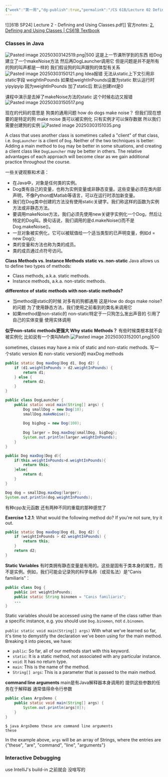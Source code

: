 ```yaml
---
{"week":"第一周","dg-publish":true,"permalink":"/CS 61B/Lecture 02 Defining and Using Classes/","dgPassFrontmatter":true,"noteIcon":"","created":"2025-03-03T14:20:22.407+08:00","updated":"2025-03-30T15:27:25.363+08:00"}
---
```



![[[61B SP24] Lecture 2 - Defining and Using Classes.pdf]]
官方notes: [2. Defining and Using Classes | CS61B Textbook](https://cs61b-2.gitbook.io/cs61b-textbook/2.-defining-and-using-classes)

### Classes in Java
![Pasted image 20250303142519.png|500](/img/user/accessory/Pasted%20image%2020250303142519.png)
这是上一节课所学到的东西
给Dog建立了一个makeNoise方法  然后再DogLauncher调用它
但是问题是并不是所有的狗的叫声都是一样的
我们假设狗的叫声跟狗的体型有关系
![Pasted image 20250303150121.png](/img/user/accessory/Pasted%20image%2020250303150121.png)
Idea报错 无法从static上下文引用非static字段 weightInPounds
如果给weightInPounds设置为static  默认运行时yipyipyip  因为weightInPounds 加了static后 默认创建int是0

课程中演示是去掉了makeNoise方法的static 这个时候右边又报错
![Pasted image 20250303150517.png](/img/user/accessory/Pasted%20image%2020250303150517.png)

现在的代码的意思是  狗类的通用问题  how do dogs make noise？
但我们现在想要的是特定的狗 make noise
类可以被实例化 只有实例才可以保存数据
所以我们需要创建狗的实例
![Pasted image 20250303151035.png](/img/user/accessory/Pasted%20image%2020250303151035.png)

A class that uses another class is sometimes called a "client" of that class, i.e. `DogLauncher` is a client of `Dog`. Neither of the two techniques is better: Adding a main method to `Dog` may be better in some situations, and creating a client class like `DogLauncher` may be better in others. The relative advantages of each approach will become clear as we gain additional practice throughout the course.

一些关键观察和术语：
- 在Java中，对象是任何类的实例。
- Dog类有自己的变量，也称为实例变量或非静态变量。这些变量必须在类内部声明，不像Python或Matlab等语言，可以在运行时添加新变量。
- 我们在Dog类中创建的方法没有使用static关键字。我们称这样的函数为实例方法或非静态方法。
- 要调用makeNoise方法，我们必须先使用new关键字实例化一个Dog，然后让特定的Dog叫。换句话说，我们调用的是d.makeNoise()而不是Dog.makeNoise()。
- 一旦对象被实例化，它可以被赋值给一个适当类型的已声明变量，例如d = new Dog();
- 类的变量和方法也称为类的成员。
- 类的成员通过点符号访问。

**Class Methods vs. Instance Methods**
**static vs. non-static**
Java allows us to define two types of methods:
- Class methods, a.k.a. static methods.
- Instance methods, a.k.a. non-static methods.

**differentce of static methods with non-static methods?**
- 当method是static的时候  对多有的狗都通用 这是How do dogs make noise?的问题
  为了使用静态方法，我们使用之前看到的类名来调用它
- 如果method是non-static的   non-static特定于一只狗怎么发出声音的
  引用了自己的实体变量
  使用实体调用

**似乎non-static methods更强大  Why static Methods？**
有些时候类根本就不会被实例化  比如说有一个类叫Math
![Pasted image 20250303152001.png|500](/img/user/accessory/Pasted%20image%2020250303152001.png)

sometimes, classes may have a mix of static and non-static methods.
写一个static version 和 non-static version的 maxDog methods
```java
public static Dog maxDog(Dog d1, Dog d2) {  
    if (d1.weightInPounds > d2.weightInPounds) {  
        return d1;  
    } else {  
        return d2;  
    }  
}
```

```java
public class DogLauncher {  
    public static void main(String[] args) {  
        Dog smallDog = new Dog(10);  
        smallDog.makeNoise();  
  
        Dog bigDog = new Dog(100);  
  
        Dog larger = Dog.maxDog(smallDog, bigDog);  
        System.out.println(larger.weightInPounds);  
    }  
}
```

```java
public Dog maxDog(Dog d){  
    if(this.weightInPounds>d.weightInPounds){  
        return this;  
    }else{  
        return d;  
    }  
}
```

```java
Dog dog = smallDog.maxDog(larger);  
System.out.println(dog.weightInPounds);
```

有种cpp友元函数  还有两种不同的重载的那种感觉了 

**Exercise 1.2.1**: What would the following method do? If you're not sure, try it out.
```java
public static Dog maxDog(Dog d1, Dog d2) {
    if (weightInPounds > d2.weightInPounds) {
        return this;
    }
    return d2;
}
```


**Static Variables**
有时类拥有静态变量是有用的。这些是固有于类本身的属性，而不是实例。例如，我们可能会记录狗的科学名称（或双名法）是“Canis familiaris”：
```java
public class Dog {
    public int weightInPounds;
    public static String binomen = "Canis familiaris";
    ...
}
```
Static variables should be accessed using the name of the class rather than a specific instance, e.g. you should use `Dog.binomen`, not `d.binomen`.

`public static void main(String[] args)`
With what we've learned so far, it's time to demystify the declaration we've been using for the main method. Breaking it into pieces, we have:
- `public`: So far, all of our methods start with this keyword.
- `static`: It is a static method, not associated with any particular instance.
- `void`: It has no return type.
- `main`: This is the name of the method.
- `String[] args`: This is a parameter that is passed to the main method.

**command line arguments**
main是有Java解释器本身调用的  提供这些参数的任务在于解释器  通常值得命令行参数
```java
public class ArgsDemo {
    public static void main(String[] args) {
        System.out.println(args[0]);
    }
}
```

```shell
$ java ArgsDemo these are command line arguments
these
```

In the example above, `args` will be an array of Strings, where the entries are {"these", "are", "command", "line", "arguments"}
### Interactive Debugging
use IntelliJ's build-in
之前就会  没啥写的

